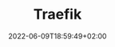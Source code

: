 ---
title: "Traefik"
date: 2022-06-09T18:59:49+02:00
lastmod: 2022-06-09T18:59:49+02:00
description: ""
lead: ""
draft: true
images: []
weight: 999
toc: true
menu:
  docs:
    parent: "Guides"
---